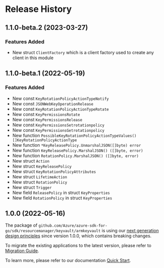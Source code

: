 # Release History

## 1.1.0-beta.2 (2023-03-27)
### Features Added

- New struct `ClientFactory` which is a client factory used to create any client in this module


## 1.1.0-beta.1 (2022-05-19)
### Features Added

- New const `KeyRotationPolicyActionTypeNotify`
- New const `JSONWebKeyOperationRelease`
- New const `KeyRotationPolicyActionTypeRotate`
- New const `KeyPermissionsRotate`
- New const `KeyPermissionsRelease`
- New const `KeyPermissionsSetrotationpolicy`
- New const `KeyPermissionsGetrotationpolicy`
- New function `PossibleKeyRotationPolicyActionTypeValues() []KeyRotationPolicyActionType`
- New function `*KeyReleasePolicy.UnmarshalJSON([]byte) error`
- New function `KeyReleasePolicy.MarshalJSON() ([]byte, error)`
- New function `RotationPolicy.MarshalJSON() ([]byte, error)`
- New struct `Action`
- New struct `KeyReleasePolicy`
- New struct `KeyRotationPolicyAttributes`
- New struct `LifetimeAction`
- New struct `RotationPolicy`
- New struct `Trigger`
- New field `ReleasePolicy` in struct `KeyProperties`
- New field `RotationPolicy` in struct `KeyProperties`


## 1.0.0 (2022-05-16)

The package of `github.com/Azure/azure-sdk-for-go/sdk/resourcemanager/keyvault/armkeyvault` is using our [next generation design principles](https://azure.github.io/azure-sdk/general_introduction.html) since version 1.0.0, which contains breaking changes.

To migrate the existing applications to the latest version, please refer to [Migration Guide](https://aka.ms/azsdk/go/mgmt/migration).

To learn more, please refer to our documentation [Quick Start](https://aka.ms/azsdk/go/mgmt).